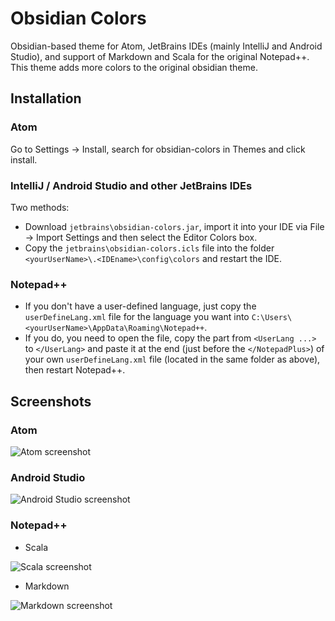 # Obsidian Colors

Obsidian-based theme for Atom, JetBrains IDEs (mainly IntelliJ and Android Studio), and support of
Markdown and Scala for the original Notepad++. This theme adds more colors to the original obsidian theme.

## Installation

### Atom

Go to Settings -> Install, search for obsidian-colors in Themes and click install.

### IntelliJ / Android Studio and other JetBrains IDEs

Two methods:

- Download `jetbrains\obsidian-colors.jar`, import it into your IDE via File -> Import Settings and then select the Editor Colors box.
- Copy the `jetbrains\obsidian-colors.icls` file into the folder `<yourUserName>\.<IDEname>\config\colors` and restart the IDE.

### Notepad++

- If you don't have a user-defined language, just copy the `userDefineLang.xml` file for the language you want into `C:\Users\<yourUserName>\AppData\Roaming\Notepad++`.
- If you do, you need to open the file, copy the part from `<UserLang ...>` to `</UserLang>` and paste it at the end (just before the `</NotepadPlus>`) of your own `userDefineLang.xml` file (located in the same folder as above), then restart Notepad++.

## Screenshots

### Atom

![Atom screenshot](https://raw.githubusercontent.com/panv/obsidian-scheme-notepad/screenshots/atom_example.png)

### Android Studio

![Android Studio screenshot](https://raw.githubusercontent.com/panv/obsidian-scheme-notepad/screenshots/android_studio_example.png)

### Notepad++

- Scala

![Scala screenshot](https://raw.githubusercontent.com/panv/obsidian-scheme-notepad/screenshots/notepad++_scala_example.png)

- Markdown

![Markdown screenshot](https://raw.githubusercontent.com/panv/obsidian-scheme-notepad/screenshots/notepad++_markdown_example.png)
